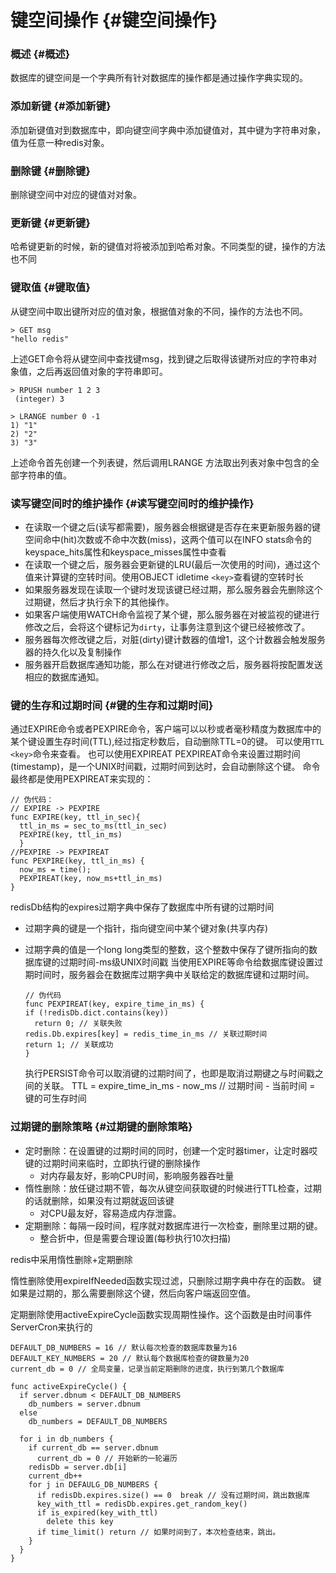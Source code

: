 # 键空间操作 {#键空间操作}

### 概述 {#概述}

数据库的键空间是一个字典所有针对数据库的操作都是通过操作字典实现的。

### 添加新键 {#添加新键}

添加新键值对到数据库中，即向键空间字典中添加键值对，其中键为字符串对象，值为任意一种redis对象。

### 删除键 {#删除键}

删除键空间中对应的键值对对象。

### 更新键 {#更新键}

哈希键更新的时候，新的键值对将被添加到哈希对象。不同类型的键，操作的方法也不同

### 键取值 {#键取值}

从键空间中取出键所对应的值对象，根据值对象的不同，操作的方法也不同。

```
> GET msg 
"hello redis"
```

上述GET命令将从键空间中查找键msg，找到键之后取得该键所对应的字符串对象值，之后再返回值对象的字符串即可。

```
> RPUSH number 1 2 3
 (integer) 3

> LRANGE number 0 -1
1) "1"
2) "2"
3) "3"
```

上述命令首先创建一个列表键，然后调用LRANGE 方法取出列表对象中包含的全部字符串的值。

### 读写键空间时的维护操作 {#读写键空间时的维护操作}

* 在读取一个键之后\(读写都需要\)，服务器会根据键是否存在来更新服务器的键空间命中\(hit\)次数或不命中次数\(miss\)，这两个值可以在INFO stats命令的keyspace\_hits属性和keyspace\_misses属性中查看
* 在读取一个键之后，服务器会更新键的LRU\(最后一次使用的时间\)，通过这个值来计算键的空转时间。使用OBJECT idletime
  `<key>`查看键的空转时长
* 如果服务器发现在读取一个键时发现该键已经过期，那么服务器会先删除这个过期键，然后才执行余下的其他操作。
* 如果客户端使用WATCH命令监视了某个键，那么服务器在对被监视的键进行修改之后，会将这个键标记为`dirty`，让事务注意到这个键已经被修改了。
* 服务器每次修改键之后，对脏\(dirty\)键计数器的值增1，这个计数器会触发服务器的持久化以及复制操作
* 服务器开启数据库通知功能，那么在对键进行修改之后，服务器将按配置发送相应的数据库通知。

### 键的生存和过期时间 {#键的生存和过期时间}

通过EXPIRE命令或者PEXPIRE命令，客户端可以以秒或者毫秒精度为数据库中的某个键设置生存时间\(TTL\),经过指定秒数后，自动删除TTL=0的键。 可以使用`TTL <key>`命令来查看。 也可以使用EXPIREAT PEXPIREAT命令来设置过期时间\(timestamp\)，是一个UNIX时间戳，过期时间到达时，会自动删除这个键。 命令最终都是使用PEXPIREAT来实现的：

```
// 伪代码：
// EXPIRE -> PEXPIRE
func EXPIRE(key, ttl_in_sec){
  ttl_in_ms = sec_to_ms(ttl_in_sec)
  PEXPIRE(key, ttl_in_ms)
  }
//PEXPIRE -> PEXPIREAT
func PEXPIRE(key, ttl_in_ms) {
  now_ms = time();
  PEXPIREAT(key, now_ms+ttl_in_ms)
}
```

redisDb结构的expires过期字典中保存了数据库中所有键的过期时间

* 过期字典的键是一个指针，指向键空间中某个键对象\(共享内存\)
* 过期字典的值是一个long long类型的整数，这个整数中保存了键所指向的数据库键的过期时间-ms级UNIX时间戳 当使用EXPIRE等命令给数据库键设置过期时间时，服务器会在数据库过期字典中关联给定的数据库键和过期时间。
  ```
  // 伪代码
  func PEXPIREAT(key, expire_time_in_ms) {
  if (!redisDb.dict.contains(key))
    return 0; // 关联失败
  redis.Db.expires[key] = redis_time_in_ms // 关联过期时间
  return 1; // 关联成功
  }
  ```

  执行PERSIST命令可以取消键的过期时间了，也即是取消过期键之与时间戳之间的关联。 TTL = expire\_time\_in\_ms - now\_ms // 过期时间 - 当前时间 = 键的可生存时间

### 过期键的删除策略 {#过期键的删除策略}

* 定时删除：在设置键的过期时间的同时，创建一个定时器timer，让定时器哎键的过期时间来临时，立即执行键的删除操作
  * 对内存最友好，影响CPU时间，影响服务器吞吐量
* 惰性删除：放任键过期不管，每次从键空间获取键的时候进行TTL检查，过期的话就删除，如果没有过期就返回该键
  * 对CPU最友好，容易造成内存泄露。
* 定期删除：每隔一段时间，程序就对数据库进行一次检查，删除里过期的键。
  * 整合折中，但是需要合理设置\(每秒执行10次扫描\)

redis中采用惰性删除+定期删除

惰性删除使用expireIfNeeded函数实现过滤，只删除过期字典中存在的函数。 键如果是过期的，那么需要删除这个键，然后向客户端返回空值。

定期删除使用activeExpireCycle函数实现周期性操作。这个函数是由时间事件ServerCron来执行的

```
DEFAULT_DB_NUMBERS = 16 // 默认每次检查的数据库数量为16
DEFAULT_KEY_NUMBERS = 20 // 默认每个数据库检查的键数量为20
current_db = 0 // 全局变量，记录当前定期删除的进度，执行到第几个数据库

func activeExpireCycle() {
  if server.dbnum < DEFAULT_DB_NUMBERS
    db_numbers = server.dbnum
  else
    db_numbers = DEFAULT_DB_NUMBERS

  for i in db_numbers {
    if current_db == server.dbnum
      current_db = 0 // 开始新的一轮遍历
    redisDb = server.db[i]
    current_db++
    for j in DEFAULG_DB_NUMBERS {
      if redisDb.expires.size() == 0  break // 没有过期时间，跳出数据库
      key_with_ttl = redisDb.expires.get_random_key()
      if is_expired(key_with_ttl)
        delete this key
      if time_limit() return // 如果时间到了，本次检查结束，跳出。
    }
  }
}
```



